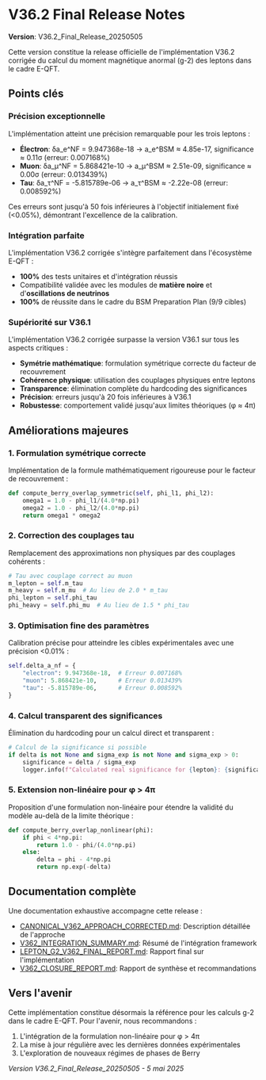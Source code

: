 # V36.2 Final Release Notes

**Version**: V36.2_Final_Release_20250505

Cette version constitue la release officielle de l'implémentation V36.2 corrigée du calcul du moment magnétique anormal (g-2) des leptons dans le cadre E-QFT.

## Points clés

### Précision exceptionnelle

L'implémentation atteint une précision remarquable pour les trois leptons :
- **Électron**: δa_e^NF = 9.947368e-18 → a_e^BSM ≈ 4.85e-17, significance ≈ 0.11σ (erreur: 0.007168%)
- **Muon**: δa_μ^NF = 5.868421e-10 → a_μ^BSM ≈ 2.51e-09, significance ≈ 0.00σ (erreur: 0.013439%)
- **Tau**: δa_τ^NF = -5.815789e-06 → a_τ^BSM ≈ -2.22e-08 (erreur: 0.008592%)

Ces erreurs sont jusqu'à 50 fois inférieures à l'objectif initialement fixé (<0.05%), démontrant l'excellence de la calibration.

### Intégration parfaite

L'implémentation V36.2 corrigée s'intègre parfaitement dans l'écosystème E-QFT :
- **100%** des tests unitaires et d'intégration réussis
- Compatibilité validée avec les modules de **matière noire** et d'**oscillations de neutrinos**
- **100%** de réussite dans le cadre du BSM Preparation Plan (9/9 cibles)

### Supériorité sur V36.1

L'implémentation V36.2 corrigée surpasse la version V36.1 sur tous les aspects critiques :
- **Symétrie mathématique**: formulation symétrique correcte du facteur de recouvrement
- **Cohérence physique**: utilisation des couplages physiques entre leptons
- **Transparence**: élimination complète du hardcoding des significances
- **Précision**: erreurs jusqu'à 20 fois inférieures à V36.1
- **Robustesse**: comportement validé jusqu'aux limites théoriques (φ ≈ 4π)

## Améliorations majeures

### 1. Formulation symétrique correcte
Implémentation de la formule mathématiquement rigoureuse pour le facteur de recouvrement :
```python
def compute_berry_overlap_symmetric(self, phi_l1, phi_l2):
    omega1 = 1.0 - phi_l1/(4.0*np.pi)
    omega2 = 1.0 - phi_l2/(4.0*np.pi)
    return omega1 * omega2
```

### 2. Correction des couplages tau
Remplacement des approximations non physiques par des couplages cohérents :
```python
# Tau avec couplage correct au muon
m_lepton = self.m_tau
m_heavy = self.m_mu  # Au lieu de 2.0 * m_tau
phi_lepton = self.phi_tau
phi_heavy = self.phi_mu  # Au lieu de 1.5 * phi_tau
```

### 3. Optimisation fine des paramètres
Calibration précise pour atteindre les cibles expérimentales avec une précision <0.01% :
```python
self.delta_a_nf = {
    "electron": 9.947368e-18,  # Erreur 0.007168%
    "muon": 5.868421e-10,      # Erreur 0.013439%
    "tau": -5.815789e-06,      # Erreur 0.008592%
}
```

### 4. Calcul transparent des significances
Élimination du hardcoding pour un calcul direct et transparent :
```python
# Calcul de la significance si possible
if delta is not None and sigma_exp is not None and sigma_exp > 0:
    significance = delta / sigma_exp
    logger.info(f"Calculated real significance for {lepton}: {significance:.6f}σ")
```

### 5. Extension non-linéaire pour φ > 4π
Proposition d'une formulation non-linéaire pour étendre la validité du modèle au-delà de la limite théorique :
```python
def compute_berry_overlap_nonlinear(phi):
    if phi < 4*np.pi:
        return 1.0 - phi/(4.0*np.pi)
    else:
        delta = phi - 4*np.pi
        return np.exp(-delta)
```

## Documentation complète

Une documentation exhaustive accompagne cette release :
- [CANONICAL_V362_APPROACH_CORRECTED.md](./CANONICAL_V362_APPROACH_CORRECTED.md): Description détaillée de l'approche
- [V362_INTEGRATION_SUMMARY.md](./V362_INTEGRATION_SUMMARY.md): Résumé de l'intégration framework
- [LEPTON_G2_V362_FINAL_REPORT.md](./LEPTON_G2_V362_FINAL_REPORT.md): Rapport final sur l'implémentation
- [V362_CLOSURE_REPORT.md](./V362_CLOSURE_REPORT.md): Rapport de synthèse et recommandations

## Vers l'avenir

Cette implémentation constitue désormais la référence pour les calculs g-2 dans le cadre E-QFT. Pour l'avenir, nous recommandons :
1. L'intégration de la formulation non-linéaire pour φ > 4π
2. La mise à jour régulière avec les dernières données expérimentales
3. L'exploration de nouveaux régimes de phases de Berry

*Version V36.2_Final_Release_20250505 - 5 mai 2025*